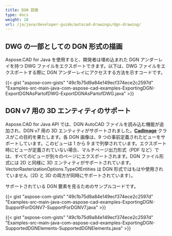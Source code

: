 ```yaml
---
title: DGN 図面
type: docs
weight: 10
url: /ja/java/developer-guide/autocad-drawings/dgn-drawing/
---
```


## **DWG の一部としての DGN 形式の描画**

Aspose.CAD for Java を使用すると、開発者は埋め込まれた DGN アンダーレイを持つ DWG ファイルをエクスポートできます。以下は、DWG ファイルをエクスポートする際に DGN アンダーレイにアクセスする方法を示すコードです。

{{< gist "aspose-com-gists" "49c1b75d9a84e149ecf374ece2c2597d" "Examples-src-main-java-com-aspose-cad-examples-ExportingDGN-ExportDGNAsPartofDWG-ExportDGNAsPartofDWG.java" >}}

## **DGN v7 用の 3D エンティティのサポート**

Aspose.CAD for Java API では、DGN AutoCAD ファイルを読み込む機能が追加され、DGN v7 用の 3D エンティティがサポートされました。[**CadImage**](https://reference.aspose.com/cad/java/com.aspose.cad.fileformats.cad/CadImage) クラスがこの目的を果たします。各 DGN 画像は、9 つの事前定義されたビューをサポートしています。このビューは 1 から 9 まで列挙されています。エクスポート時にビューが定義されていない場合、マルチページ出力形式（PDF など）では、すべてのビューが別々のページにエクスポートされます。DGN ファイル形式には 2D と同様に 3D エンティティがサポートされています。  
VectorRasterizationOptions.TypeOfEntities は DGN 形式ではもはや使用されていません（2D と 3D の両方が同時にサポートされています）。

サポートされている DGN 要素を見るためのサンプルコードです。

{{< gist "aspose-com-gists" "49c1b75d9a84e149ecf374ece2c2597d" "Examples-src-main-java-com-aspose-cad-examples-ExportingDGN-SupportForDGNV7-SupportForDGNV7.java" >}}

{{< gist "aspose-com-gists" "49c1b75d9a84e149ecf374ece2c2597d" "Examples-src-main-java-com-aspose-cad-examples-ExportingDGN-SupportedDGNElements-SupportedDGNElements.java" >}}
